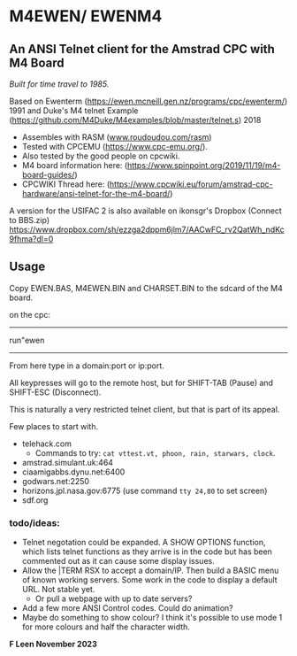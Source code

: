 
#  M4EWEN/ EWENM4

## An ANSI Telnet client for the Amstrad CPC with M4 Board

*Built for time travel to 1985.*

Based on Ewenterm (https://ewen.mcneill.gen.nz/programs/cpc/ewenterm/) 1991
and Duke's M4 telnet Example (https://github.com/M4Duke/M4examples/blob/master/telnet.s) 2018

- Assembles with RASM (www.roudoudou.com/rasm)
- Tested with CPCEMU (https://www.cpc-emu.org/).
- Also tested by the good people on cpcwiki.
- M4 board information here: (https://www.spinpoint.org/2019/11/19/m4-board-guides/)
- CPCWIKI Thread here: (https://www.cpcwiki.eu/forum/amstrad-cpc-hardware/ansi-telnet-for-the-m4-board/)

A version for the USIFAC 2 is also available on ikonsgr's Dropbox (Connect to BBS.zip) https://www.dropbox.com/sh/ezzga2dppm6jlm7/AACwFC_rv2QatWh_ndKc9fhma?dl=0


## Usage
Copy EWEN.BAS, M4EWEN.BIN and CHARSET.BIN to the sdcard of the M4 board.

on the cpc: 

*** 
run"ewen 

***

From here type in a domain:port or ip:port.

All keypresses will go to the remote host, but for SHIFT-TAB (Pause) and SHIFT-ESC (Disconnect). 

This is naturally a very restricted telnet client, but that is part of its appeal.

Few places to start with.

- telehack.com 
    - Commands to try: `cat vttest.vt, phoon, rain, starwars, clock`.
- amstrad.simulant.uk:464
- ciaamigabbs.dynu.net:6400
- godwars.net:2250
- horizons.jpl.nasa.gov:6775 (use command `tty 24,80` to set screen)
- sdf.org


### todo/ideas:
- Telnet negotation could be expanded. A  SHOW OPTIONS function, which lists telnet functions as they arrive is in the code but has been commented out as it can cause some display issues.
- Allow the |TERM RSX to accept a domain/IP. Then build a BASIC menu of known working servers. Some work in the code to display a default URL. Not stable yet.
    - Or pull a webpage with up to date servers?
- Add a few more ANSI Control codes. Could do animation?
- Maybe do something to show colour? I think it's possible to use mode 1 for more colours and half the character width.


**F Leen November 2023**


